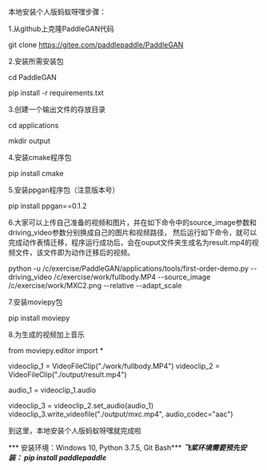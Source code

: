 本地安装个人版蚂蚁呀嘿步骤：

1.从github上克隆PaddleGAN代码

git clone https://gitee.com/paddlepaddle/PaddleGAN

2.安装所需安装包

cd PaddleGAN

pip install -r requirements.txt

3.创建一个输出文件的存放目录

cd applications

mkdir output

4.安装cmake程序包

pip install cmake

5.安装ppgan程序包（注意版本号）

pip install ppgan==0.1.2

6.大家可以上传自己准备的视频和图片，并在如下命令中的source_image参数和driving_video参数分别换成自己的图片和视频路径，
然后运行如下命令，就可以完成动作表情迁移，程序运行成功后，会在ouput文件夹生成名为result.mp4的视频文件，该文件即为动作迁移后的视频。

python -u /c/exercise/PaddleGAN/applications/tools/first-order-demo.py  --driving_video /c/exercise/work/fullbody.MP4  --source_image /c/exercise/work/MXC2.png --relative --adapt_scale

7.安装moviepy包

pip install moviepy

8.为生成的视频加上音乐

from moviepy.editor import *

videoclip_1 = VideoFileClip("./work/fullbody.MP4")
videoclip_2 = VideoFileClip("./output/result.mp4")

audio_1 = videoclip_1.audio

videoclip_3 = videoclip_2.set_audio(audio_1)
videoclip_3.write_videofile("./output/mxc.mp4", audio_codec="aac")


到这里，本地安装个人版蚂蚁呀嘿就完成啦

*** 安装环境：Windows 10, Python 3.7.5, Git Bash***
***飞桨环境需要预先安装： pip install paddlepaddle***
